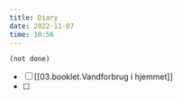 ```yaml
---
title: Diary
date: 2022-11-07
time: 10:56
---
```


```tasks
(not done)
```


- [ ] [[03.booklet.Vandforbrug i hjemmet]]
- [ ] 
